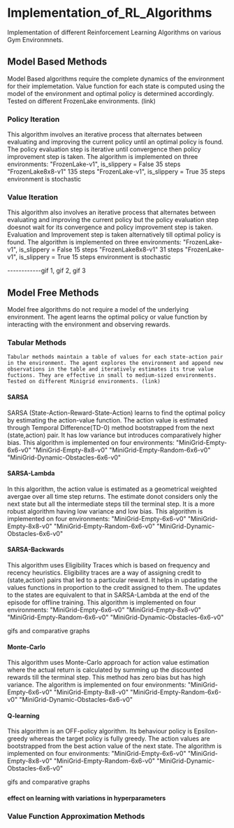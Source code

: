 # Implementation_of_RL_Algorithms
 Implementation of different Reinforcement Learning Algorithms on various Gym Environmnets.

## Model Based Methods
Model Based algorithms require the complete dynamics of the environment for their implemetation. Value function for each state is computed using the model of the environment and optimal policy is determined accordingly.
Tested on different FrozenLake environments. (link)

### Policy Iteration
This algorithm involves an iterative process that alternates between evaluating and improving the current policy until an optimal policy is found. The policy evaluation step is iterative until convergence then policy improvement step is taken.
The algorithm is implemented on three environments:
    "FrozenLake-v1", is_slippery = False 35 steps
    "FrozenLake8x8-v1" 135 steps
    "FrozenLake-v1", is_slippery = True 35 steps environment is stochastic

### Value Iteration
This algorithm also involves an iterative process that alternates between evaluating and improving the current policy but the policy evaluation step doesnot wait for its convergence and policy improvement step is taken. Evaluation and Improvement step is taken alternatively till optimal policy is found.
The algorithm is implemented on three environments:
    "FrozenLake-v1", is_slippery = False 15 steps
    "FrozenLake8x8-v1" 31 steps
    "FrozenLake-v1", is_slippery = True  15 steps environment is stochastic

 ------------gif 1, gif 2, gif 3
 
 ## Model Free Methods
  Model free algorithms do not require a model of the underlying environment. The agent learns the optimal policy or value function by interacting with the environment and observing rewards.

  ### Tabular Methods
    Tabular methods maintain a table of values for each state-action pair in the environment. The agent explores the environment and append new observations in the table and iteratively estimates its true value fuctions. They are effective in small to medium-sized environments.
    Tested on different Minigrid environments. (link)

#### SARSA
SARSA (State-Action-Reward-State-Action) learns to find the optimal policy by estimating the action-value function. The action value is estimated through Temporal Difference(TD-0) method bootstrapped from the next (state,action) pair. It has low variance but introduces comparatively higher bias.
This algorithm is implemented on four environments:
    "MiniGrid-Empty-6x6-v0"
    "MiniGrid-Empty-8x8-v0"
    "MiniGrid-Empty-Random-6x6-v0"
    "MiniGrid-Dynamic-Obstacles-6x6-v0"

#### SARSA-Lambda
In this algorithm, the action value is estimated as a geometrical weighted avergae over all time step returns. The estimate donot considers only the next state but all the intermediate steps till the terminal step. It is a more robust algorithm having low variance and low bias.
This algorithm is implemented on four environments:
    "MiniGrid-Empty-6x6-v0"
    "MiniGrid-Empty-8x8-v0"
    "MiniGrid-Empty-Random-6x6-v0"
    "MiniGrid-Dynamic-Obstacles-6x6-v0"

#### SARSA-Backwards
This algorithm uses Eligibility Traces which is based on frequency and recency heuristics. Eligibility traces are a way of assigning credit to (state,action) pairs that led to a particular reward. It helps in updating the values functions in proportion to the credit assigned to them. The updates to the states are equivalent to that in SARSA-Lambda at the end of the episode for offline training.
This algorithm is implemented on four environments:
    "MiniGrid-Empty-6x6-v0"
    "MiniGrid-Empty-8x8-v0"
    "MiniGrid-Empty-Random-6x6-v0"
    "MiniGrid-Dynamic-Obstacles-6x6-v0"

gifs and comparative graphs

#### Monte-Carlo 
This algorithm uses Monte-Carlo approach for action value estimation where the actual return is calculated by summing up the discounted rewards till the terminal step. This method has zero bias but has high variance.
The algorithm is implemented on four environments:
    "MiniGrid-Empty-6x6-v0"
    "MiniGrid-Empty-8x8-v0"
    "MiniGrid-Empty-Random-6x6-v0"
    "MiniGrid-Dynamic-Obstacles-6x6-v0"

#### Q-learning
This algorithm is an OFF-policy algorithm. Its behaviour policy is Epsilon-greedy whereas the target policy is fully greedy. The action values are bootstrapped from the best action value of the next state.
The algorithm is implemented on four environments:
    "MiniGrid-Empty-6x6-v0"
    "MiniGrid-Empty-8x8-v0"
    "MiniGrid-Empty-Random-6x6-v0"
    "MiniGrid-Dynamic-Obstacles-6x6-v0"

gifs and comparative graphs

#### effect on learning with variations in hyperparameters

### Value Function Approximation Methods


